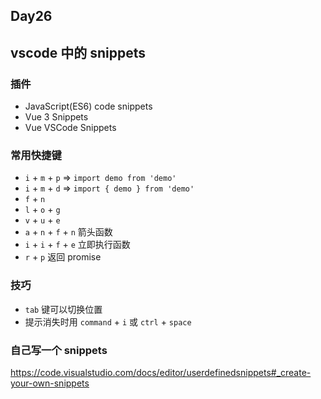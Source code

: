## Day26

## vscode 中的 snippets

### 插件

- JavaScript(ES6) code snippets
- Vue 3 Snippets
- Vue VSCode Snippets

### 常用快捷键

- `i` + `m` + `p` => `import demo from 'demo'`
- `i` + `m` + `d` => `import { demo } from 'demo'`
- `f` + `n`
- `l` + `o` + `g`
- `v` + `u` + `e`
- `a` + `n` + `f` + `n` 箭头函数
- `i` + `i` + `f` + `e` 立即执行函数
- `r` + `p` 返回 promise

### 技巧

- `tab` 键可以切换位置
- 提示消失时用 `command` + `i` 或 `ctrl` + `space`

### 自己写一个 snippets

https://code.visualstudio.com/docs/editor/userdefinedsnippets#_create-your-own-snippets